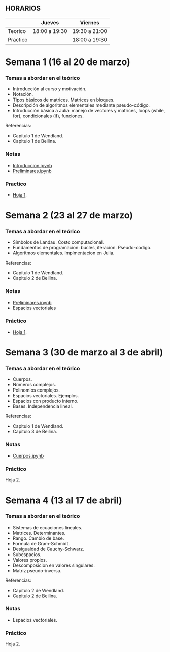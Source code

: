 ## HORARIOS


|        |  Jueves | Viernes |
| ------|-----|-----|
|Teorico | 18:00 a 19:30| 19:30 a 21:00|
|Practico | | 18:00 a 19:30|

# Semana 1 (16 al 20 de marzo)

### Temas a abordar en el teórico

- Introducción al curso y motivación.
- Notación.
- Tipos básicos de matrices. Matrices en bloques.
- Descripción de algoritmos elementales mediante pseudo-código.
- Introducción básica a Julia: manejo de vectores y matrices, loops (while, for), condicionales (if), funciones.

Referencias:

- Capitulo 1 de Wendland.
- Capitulo 1 de Beilina.

### Notas

- [Introduccion.ipynb](https://nbviewer.jupyter.org/github/mforets/AlgebraLinealNumerica/blob/master/Notas/Introduccion.ipynb)
- [Preliminares.ipynb](https://nbviewer.jupyter.org/github/mforets/AlgebraLinealNumerica/blob/master/Notas/Preliminares.ipynb)

### Practico

- [Hoja 1](https://nbviewer.jupyter.org/github/mforets/AlgebraLinealNumerica/blob/master/Ejercicios/Hoja1.ipynb).

# Semana 2 (23 al 27 de marzo)

### Temas a abordar en el teórico

- Simbolos de Landau. Costo computacional.
- Fundamentos de programacion: bucles, iteracion. Pseudo-codigo.
- Algoritmos elementales. Implmentacion en Julia.

Referencias:

- Capitulo 1 de Wendland.
- Capitulo 2 de Beilina.

### Notas

- [Preliminares.ipynb](https://nbviewer.jupyter.org/github/mforets/AlgebraLinealNumerica/blob/master/Notas/Preliminares.ipynb)
- Espacios vectoriales

### Práctico

- [Hoja 1](https://nbviewer.jupyter.org/github/mforets/AlgebraLinealNumerica/blob/master/Ejercicios/Hoja1.ipynb).

# Semana 3 (30 de marzo al 3 de abril)

### Temas a abordar en el teórico

- Cuerpos.
- Números complejos.
- Polinomios complejos.
- Espacios vectoriales. Ejemplos.
- Espacios con producto interno.
- Bases. Independencia lineal.

Referencias:

- Capitulo 1 de Wendland.
- Capitulo 3 de Beilina.

### Notas

- [Cuerpos.ipynb](https://nbviewer.jupyter.org/github/mforets/AlgebraLinealNumerica/blob/master/Notas/Cuerpos.ipynb)

### Práctico

Hoja 2.

# Semana 4 (13 al 17 de abril)

### Temas a abordar en el teórico

- Sistemas de ecuaciones lineales.
- Matrices. Determinantes.
- Rango. Cambio de base.
- Formula de Gram-Schmidt.
- Desigualdad de Cauchy-Schwarz.
- Subespacios.
- Valores propios.
- Descomposicion en valores singulares.
- Matriz pseudo-inversa.

Referencias:

- Capitulo 2 de Wendland.
- Capitulo 2 de Beilina.


### Notas

- Espacios vectoriales.

### Práctico

Hoja 2.

